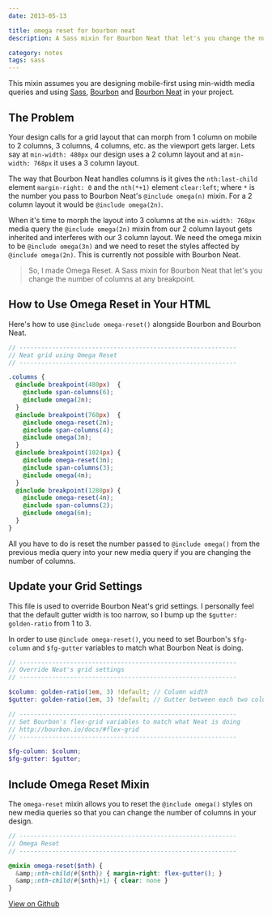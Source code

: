 ```yaml
---
date: 2013-05-13

title: omega reset for bourbon neat
description: A Sass mixin for Bourbon Neat that let's you change the number of columns at any breakpoint.

category: notes
tags: sass
---
```


This mixin assumes you are designing mobile-first using min-width media queries and using [Sass](http://sass-lang.com), [Bourbon](http://bourbon.io) and [Bourbon Neat](http://neat.bourbon.io) in your project.

## The Problem

Your design calls for a grid layout that can morph from 1 column on mobile to 2 columns, 3 columns, 4 columns, etc. as the viewport gets larger. Lets say at `min-width: 480px` our design uses a 2 column layout and at `min-width: 768px` it uses a 3 column layout.

The way that Bourbon Neat handles columns is it gives the `nth:last-child` element `margin-right: 0` and the `nth(*+1)` element `clear:left`; where `*` is the number you pass to Bourbon Neat's `@include omega(n)` mixin. For a 2 column layout it would be `@include omega(2n)`.

When it's time to morph the layout into 3 columns at the `min-width: 768px` media query the `@include omega(2n)` mixin from our 2 column layout gets inherited and interferes with our 3 column layout. We need the omega mixin to be `@include omega(3n)` and we need to reset the styles affected by `@include omega(2n)`. This is currently not possible with Bourbon Neat.

> So, I made Omega Reset. A Sass mixin for Bourbon Neat that let's you change the number of columns at any breakpoint.

## How to Use Omega Reset in Your HTML

Here's how to use `@include omega-reset()` alongside Bourbon and Bourbon Neat.

~~~scss
// ------------------------------------------------------------
// Neat grid using Omega Reset
// ------------------------------------------------------------

.columns {
  @include breakpoint(480px)  {
    @include span-columns(6);
    @include omega(2n);
  }
  @include breakpoint(768px)  {
    @include omega-reset(2n);
    @include span-columns(4);
    @include omega(3n);
  }
  @include breakpoint(1024px) {
    @include omega-reset(3n);
    @include span-columns(3);
    @include omega(4n);
  }
  @include breakpoint(1280px) {
    @include omega-reset(4n);
    @include span-columns(2);
    @include omega(6n);
  }
}
~~~

All you have to do is reset the number passed to `@include omega()` from the previous media query into your new media query if you are changing the number of columns.

## Update your Grid Settings

This file is used to override Bourbon Neat's grid settings. I personally feel that the default gutter width is too narrow, so I bump up the `$gutter: golden-ratio` from 1 to 3.

In order to use `@include omega-reset()`, you need to set Bourbon's `$fg-column` and `$fg-gutter` variables to match what Bourbon Neat is doing.

~~~scss
// ------------------------------------------------------------
// Override Neat's grid settings
// ------------------------------------------------------------

$column: golden-ratio(1em, 3) !default; // Column width
$gutter: golden-ratio(1em, 3) !default; // Gutter between each two columns

// ------------------------------------------------------------
// Set Bourbon's flex-grid variables to match what Neat is doing
// http://bourbon.io/docs/#flex-grid
// ------------------------------------------------------------

$fg-column: $column;
$fg-gutter: $gutter;
~~~

## Include Omega Reset Mixin

The `omega-reset` mixin allows you to reset the `@include omega()` styles on new media queries so that you can change the number of columns in your design.

~~~scss
// ------------------------------------------------------------
// Omega Reset
// ------------------------------------------------------------

@mixin omega-reset($nth) {
  &amp;:nth-child(#{$nth}) { margin-right: flex-gutter(); }
  &amp;:nth-child(#{$nth}+1) { clear: none }
}
~~~

<div class="vert-sep">
  <a class="button" href="https://github.com/joshfry/omega-reset-for-bourbon-neat" target="_blank">View on Github</a>
</div>
